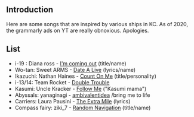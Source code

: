 Introduction
---
Here are some songs that are inspired by various ships in KC. As of 2020, the grammarly ads on YT are really obnoxious. Apologies.

List
---
- i-19 : Diana ross - [I'm coming out](https://www.youtube.com/watch?v=vqUVFukbrbU) (title/name)
- Wo-tan: Sweet ARMS - [Date A Live](https://www.youtube.com/watch?v=fC0HuPd163U) (lyrics/name)
- Ikazuchi: Nathan Haines - [Count On Me](https://www.youtube.com/watch?v=-IL8R3EuAaQ) (title/personality)
- i-13/14: Team Rocket - [Double Trouble](https://www.youtube.com/watch?v=0g3pqH88TX4)
- Kasumi: Uncle Kracker - [Follow Me](https://www.youtube.com/watch?v=0Gjx-ZQuQ_Y) ("Kasumi mama")
- Abyssals: yanaginagi - [ambivalentidea](https://www.youtube.com/watch?v=IDiUyYiZ-ro) /bring me to life
- Carriers: Laura Pausini - [The Extra Mile](https://www.youtube.com/watch?v=69LfFk22iio) (lyrics)
- Compass fairy: ziki_7 - [Random Navigation](https://www.youtube.com/watch?v=JmQrOp2bEJc) (title/name)